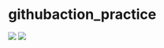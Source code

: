 # githubaction_practice

<img src = "https://github.com/topsilverr/githubaction_practice/actions/workflows/python-unittest.yml/badge.svg"/>
<img src = "https://github.com/topsilverr/githubaction_practice/actions/workflows/python-unittest.yml/badge.svg?branch=dev"/>

